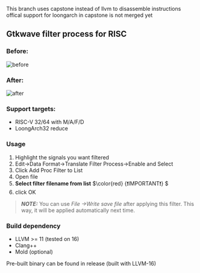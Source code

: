 This branch uses capstone instead of llvm to disassemble instructions
offical support for loongarch in capstone is not merged yet

## Gtkwave filter process for RISC


### Before:
![before](img/before.png)

### After:
![after](img/after.png)

### Support targets:
* RISC-V 32/64 with M/A/F/D
* LoongArch32 reduce

### Usage 
1) Highlight the signals you want filtered
2) Edit->Data Format->Translate Filter Process->Enable and Select
3) Click Add Proc Filter to List
4) Open file
5) **Select filter filename from list** $\color{red} {❗IMPORTANT❗} $
6) click OK

> **_NOTE:_**  You can use *File ->Write save file* after applying this filter. This way, it will be applied automatically next time.


### Build dependency
* LLVM >= 11 (tested on 16)
* Clang++
* Mold (optional)


Pre-built binary can be found in release (built with LLVM-16)
